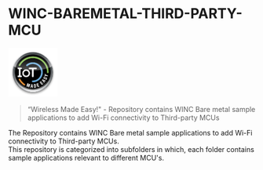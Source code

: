 # WINC-BAREMETAL-THIRD-PARTY-MCU
<img src="IoT-Made-Easy-Logo.png" width=100>

> “Wireless Made Easy!" - Repository contains WINC Bare metal sample applications to add Wi-Fi connectivity to Third-party MCUs

The Repository contains WINC Bare metal sample applications to add Wi-Fi connectivity to Third-party MCUs.
</br>
This repository is categorized into subfolders in which, each folder contains sample applications relevant to different MCU's.